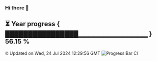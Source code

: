### Hi there 👋
⏳ Year progress { ████████████████▁▁▁▁▁▁▁▁▁▁▁▁▁▁ } 56.15 %
---
⏰ Updated on Wed, 24 Jul 2024 12:29:56 GMT
![Progress Bar CI](https://github.com/liununu/liununu/workflows/Progress%20Bar%20CI/badge.svg)
